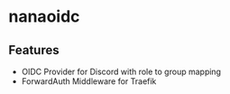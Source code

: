 # nanaoidc

## Features

- OIDC Provider for Discord with role to group mapping
- ForwardAuth Middleware for Traefik
